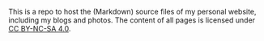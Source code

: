 This is a repo to host the (Markdown) source files of my personal website, including my blogs and photos. 
The content of all pages is licensed under [CC BY-NC-SA 4.0](https://creativecommons.org/licenses/by-nc-sa/4.0/).
